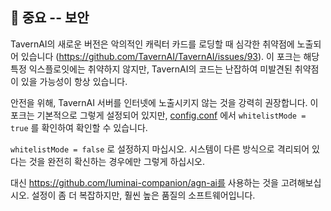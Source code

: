 ## 🚨 중요 -- 보안

TavernAI의 새로운 버전은 악의적인 캐릭터 카드를 로딩할 때 심각한 취약점에 노출되어 있습니다 (https://github.com/TavernAI/TavernAI/issues/93). 이 포크는 해당 특정 익스플로잇에는 취약하지 않지만, TavernAI의 코드는 난잡하여 미발견된 취약점이 있을 가능성이 항상 있습니다.

안전을 위해, TavernAI 서버를 인터넷에 노출시키지 않는 것을 강력히 권장합니다. 이 포크는 기본적으로 그렇게 설정되어 있지만, [config.conf](config.conf) 에서 `whitelistMode = true` 를 확인하여 확인할 수 있습니다.

`whitelistMode = false` 로 설정하지 마십시오. 시스템이 다른 방식으로 격리되어 있다는 것을 완전히 확신하는 경우에만 그렇게 하십시오.

대신 https://github.com/luminai-companion/agn-ai를 사용하는 것을 고려해보십시오. 설정이 좀 더 복잡하지만, 훨씬 높은 품질의 소프트웨어입니다.
